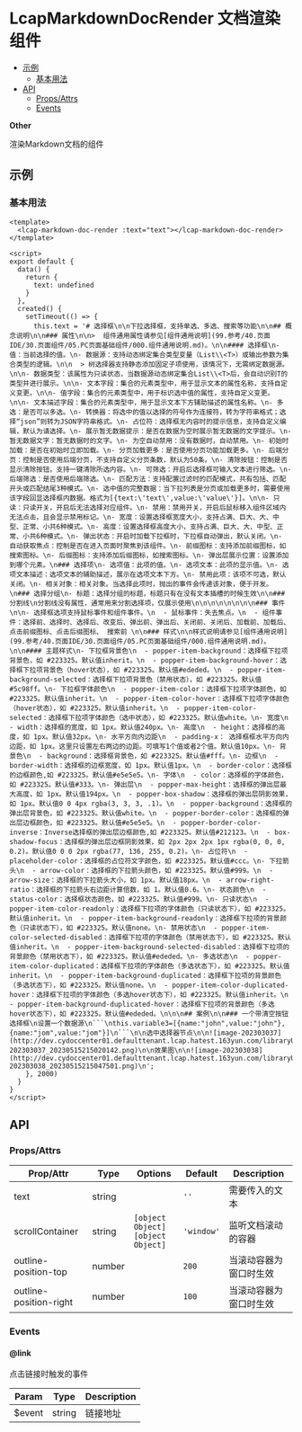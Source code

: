 <!-- 该 README.md 根据 api.yaml 和 docs/*.md 自动生成，为了方便在 GitHub 和 NPM 上查阅。如需修改，请查看源文件 -->

# LcapMarkdownDocRender 文档渲染组件

- [示例](#示例)
    - [基本用法](#基本用法)
- [API]()
    - [Props/Attrs](#propsattrs)
    - [Events](#events)

**Other**

渲染Markdown文档的组件

## 示例
### 基本用法

``` vue
<template>
  <lcap-markdown-doc-render :text="text"></lcap-markdown-doc-render>
</template>

<script>
export default {
  data() {
    return {
      text: undefined
    }
  },
  created() {
    setTimeout(() => {
      this.text = '# 选择框\n\n下拉选择框，支持单选、多选、搜索等功能\n\n## 概念说明\n\n### 属性\n\n>  组件通用属性请参见[组件通用说明](99.参考/40.页面IDE/30.页面组件/05.PC页面基础组件/000.组件通用说明.md)。\n\n#### 选择框\n- 值：当前选择的值。\n- 数据源：支持动态绑定集合类型变量（List\\<T>）或输出参数为集合类型的逻辑。\n\n  > 树选择器支持静态添加固定子项使用，该情况下，无需绑定数据源。\n\n- 数据类型：该属性为只读状态，当数据源动态绑定集合List\\<T>后，会自动识别T的类型并进行展示。\n\n- 文本字段：集合的元素类型中，用于显示文本的属性名称，支持自定义变更。\n\n- 值字段：集合的元素类型中，用于标识选中值的属性，支持自定义变更。\n\n- 文本描述字段：集合的元素类型中，用于显示文本下方辅助描述的属性名称。\n- 多选：是否可以多选。\n- 转换器：将选中的值以选择的符号作为连接符，转为字符串格式；选择“json”则转为JSON字符串格式。\n- 占位符：选择框无内容时的提示信息，支持自定义编辑，默认为请选择。\n- 展示暂无数据提示：是否在数据为空时展示暂无数据的文字提示。\n- 暂无数据文字：暂无数据时的文字。\n- 为空自动禁用：没有数据时，自动禁用。\n- 初始时加载：是否在初始时立即加载。\n- 分页加载更多：是否使用分页功能加载更多。\n- 后端分页：控制是否使用后端分页，不支持自定义分页条数，默认为50条。\n- 清除按钮：控制是否显示清除按钮，支持一键清除所选内容。\n- 可筛选：开启后选择框可输入文本进行筛选。\n- 后端筛选：是否使用后端筛选。\n- 匹配方法：支持配置过滤时的匹配模式，共有包括、匹配开头或匹配结尾3种模式。\n- 选中值的完整数据：当下拉列表是分页或加载更多时，需要使用该字段回显选择框内数据。格式为[{text:\'text\',value:\'value\'}]。\n\n- 只读：只读开关，开启后无法选择对应组件。\n- 禁用：禁用开关，开启后鼠标移入组件区域内无法点击，且会显示禁用标记。\n- 宽度：设置选择框宽度大小，支持占满、巨大、大、中型、正常、小共6种模式。\n- 高度：设置选择框高度大小，支持占满、巨大、大、中型、正常、小共6种模式。\n- 弹出状态：开启时加载下拉框时，下拉框自动弹出，默认关闭。\n- 自动获取焦点：控制是否在进入页面时聚焦到该组件。\n- 前缀图标：支持添加前缀图标，如搜索图标。\n- 后缀图标：支持添加后缀图标，如搜索图标。\n- 弹出层展示位置：设置添加到哪个元素。\n### 选择项\n- 选项值：此项的值。\n- 选项文本：此项的显示值。\n- 选项文本描述：选项文本的辅助描述，展示在选项文本下方。\n- 禁用此项：该项不可选，默认关闭。\n- 相关对象：相关对象。当选择此项时，抛出的事件会传递该对象，便于开发。\n### 选择分组\n- 标题：选择分组的标题，标题只有在没有文本插槽的时候生效\n\n### 分割线\n分割线没有属性，通常用来分割选择项，仅展示使用\n\n\n\n\n\n\n\n### 事件\n\n- 选择框选项支持鼠标事件和组件事件。\n  - 鼠标事件：失去焦点。\n  - 组件事件：选择前、选择时、选择后、改变后、弹出前、弹出后、关闭前、关闭后、加载前、加载后、点击前缀图标、点击后缀图标、 搜索前 \n\n### 样式\n\n样式说明请参见[组件通用说明](99.参考/40.页面IDE/30.页面组件/05.PC页面基础组件/000.组件通用说明.md)。\n\n#### 主题样式\n- 下拉框背景色\n  - popper-item-background：选择框下拉项背景色，如 #223325。默认值inherit。\n  - popper-item-background-hover：选择框下拉项背景色（hover状态），如 #223325。默认值#ededed。\n  - popper-item-background-selected：选择框下拉项背景色（禁用状态），如 #223325。默认值#5c98ff。\n- 下拉框字体颜色\n  - popper-item-color：选择框下拉项字体颜色，如 #223325。默认值inherit。\n  - popper-item-color-hover：选择框下拉项字体颜色（hover状态），如 #223325。默认值inherit。\n  - popper-item-color-selected：选择框下拉项字体颜色（选中状态），如 #223325。默认值white。\n- 宽度\n  - width：选择框的宽度，如 1px。默认值240px。\n- 高度\n  - height：选择框的高度，如 1px。默认值32px。\n- 水平方向内边距\n  - padding-x： 选择框框水平方向内边距，如 1px。这里只设置左右两边的边距。可填写1个值或者2个值。默认值10px。\n- 背景色\n  - background：选择框背景色，如 #223325。默认值#fff。\n- 边框\n  - border-width：选择框的边框宽度，如 1px。默认值1px。\n  - border-color：选择框的边框颜色,如 #223325。默认值#e5e5e5。\n- 字体\n  - color：选择框的字体颜色，如 #223325。默认值#333。\n- 弹出层\n  - popper-max-height：选择框的弹出层最大高度，如 1px。默认值194px。\n  - popper-box-shadow：选择框的弹出层阴影效果，如 1px。默认值0 0 4px rgba(3, 3, 3, .1)。\n  - popper-background：选择框的弹出层背景色，如 #223325。默认值white。\n  - popper-border-color：选择框的弹出层边框颜色，如 #223325。默认值#e5e5e5。\n  - popper-border-color-inverse：Inverse选择框的弹出层边框颜色,如 #223325。默认值#212123。\n  - box-shadow-focus：选择框的弹出层边框阴影效果，如 2px 2px 2px 1px rgba(0, 0, 0, 0.2)。默认值0 0 0 2px rgba(77, 136, 255, 0.2)。\n- 占位符\n  - placeholder-color：选择框的占位符文字颜色，如 #223325。默认值#ccc。\n- 下拉箭头\n  - arrow-color：选择框的下拉箭头颜色，如 #223325。默认值#999。\n  - arrow-size：选择框的下拉箭头大小，如 1px。默认值18px。\n  - arrow-right-ratio：选择框的下拉箭头右边距计算倍数，如 1。默认值0.6。\n- 状态颜色\n  - status-color：选择框状态颜色，如 #223325。默认值#999。\n- 只读状态\n  - popper-item-color-readonly：选择框下拉项的字体颜色（只读状态下），如 #223325。默认值inherit。\n  - popper-item-background-readonly：选择框下拉项的背景颜色（只读状态下），如 #223325。默认值none。\n- 禁用状态\n  - popper-item-color-selected-disabled：选择框下拉项的字体颜色（禁用状态下），如 #223325。默认值inherit。\n  - popper-item-background-selected-disabled：选择框下拉项的背景颜色（禁用状态下），如 #223325。默认值#ededed。\n- 多选状态\n  - popper-item-color-duplicated：选择框下拉项的字体颜色（多选状态下），如 #223325。默认值inherit。\n  - popper-item-background-duplicated：选择框下拉项的背景颜色（多选状态下），如 #223325。默认值none。\n  - popper-item-color-duplicated-hover：选择框下拉项的字体颜色（多选hover状态下），如 #223325。默认值inherit。\n  - popper-item-background-duplicated-hover：选择框下拉项的背景颜色（多选hover状态下），如 #223325。默认值#ededed。\n\n\n## 案例\n\n### 一个带清空按钮选择框\n设置一个数据源\n```\nthis.variable3=[{name:"john",value:"john"},{name:"jom",value:"jom"}]\n```\n\n选中选择器节点\n\n![image-202303037](http://dev.cydoccenter01.defaulttenant.lcap.hatest.163yun.com/libraryUpload/app/image-202303037_20230515215020142.png)\n\n效果图\n\n![image-202303038](http://dev.cydoccenter01.defaulttenant.lcap.hatest.163yun.com/libraryUpload/app/image-202303038_20230515215047501.png)\n';
    }, 2000)
  }
}
</script>
```

## API
### Props/Attrs

| Prop/Attr | Type | Options | Default | Description |
| --------- | ---- | ------- | ------- | ----------- |
| text | string |  | `''` | 需要传入的文本 |
| scrollContainer | string | `[object Object]`<br/>`[object Object]` | `'window'` | 监听文档滚动的容器 |
| outline-position-top | number |  | `200` | 当滚动容器为窗口时生效 |
| outline-position-right | number |  | `100` | 当滚动容器为窗口时生效 |

### Events

#### @link

点击链接时触发的事件

| Param | Type | Description |
| ----- | ---- | ----------- |
| $event | string | 链接地址 |

